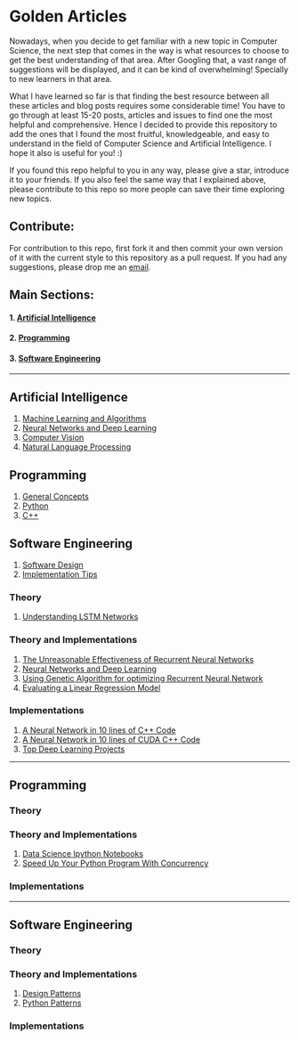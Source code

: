 # Golden Articles

Nowadays, when you decide to get familiar with a new topic in Computer Science, the next step that comes in the way is what resources to choose to get the best understanding of that area. After Googling that, a vast range of suggestions will be displayed, and it can be kind of overwhelming! Specially to new learners in that area. 

What I have learned so far is that finding the best resource between all these articles and blog posts requires some considerable time! You have to go through at least 15-20 posts, articles and issues to find one the most helpful and comprehensive. Hence I decided to provide this repository to add the ones that I found the most fruitful, knowledgeable, and easy to understand in the field of Computer Science and Artificial Intelligence. I hope it also is useful for you!  :) 

If you found this repo helpful to you in any way, please give a star, introduce it to your friends. If you also feel the same way that I explained above, please contribute to this repo so more people can save their time exploring new topics.

## Contribute: 

For contribution to this repo, first fork it and then commit your own version of it with the current style to this repository as a pull request. If you had any suggestions, please drop me an [email](mailto:mahdirahbar01@gmail.com).

## Main Sections:
#### 1. [Artificial Intelligence](#Artificial-Intelligence)
#### 2. [Programming](#Programming)
#### 3. [Software Engineering](#Software-Engineering)
****

## Artificial Intelligence 

1. [Machine Learning and Algorithms]()
2. [Neural Networks and Deep Learning]()
3. [Computer Vision]()
4. [Natural Language Processing]()

## Programming
1. [General Concepts]()
2. [Python]()
3. [C++]()

## Software Engineering

1. [Software Design]()
2. [Implementation Tips]()

### Theory
1. [Understanding LSTM Networks](https://colah.github.io/posts/2015-08-Understanding-LSTMs/)
### Theory and Implementations
1. [The Unreasonable Effectiveness of Recurrent Neural Networks](http://karpathy.github.io/2015/05/21/rnn-effectiveness/)
2. [Neural Networks and Deep Learning](http://neuralnetworksanddeeplearning.com/)
3. [Using Genetic Algorithm for optimizing Recurrent Neural Network](http://aqibsaeed.github.io/2017-08-11-genetic-algorithm-for-optimizing-rnn/)
4. [Evaluating a Linear Regression Model](https://www.ritchieng.com/machine-learning-evaluate-linear-regression-model/)
### Implementations
1. [A Neural Network in 10 lines of C++ Code](https://cognitivedemons.wordpress.com/2017/07/06/a-neural-network-in-10-lines-of-c-code/)
2. [A Neural Network in 10 lines of CUDA C++ Code](https://cognitivedemons.wordpress.com/2017/09/02/a-neural-network-in-10-lines-of-cuda-c-code/)
3. [Top Deep Learning Projects](https://github.com/aymericdamien/TopDeepLearning)
****
## Programming
### Theory

### Theory and Implementations
1. [Data Science Ipython Notebooks](https://github.com/donnemartin/data-science-ipython-notebooks)
2. [Speed Up Your Python Program With Concurrency](https://realpython.com/python-concurrency/)
### Implementations
****
## Software Engineering
### Theory

### Theory and Implementations
1. [Design Patterns](https://refactoring.guru/design-patterns)
2. [Python Patterns](https://python-patterns.guide/)

### Implementations
